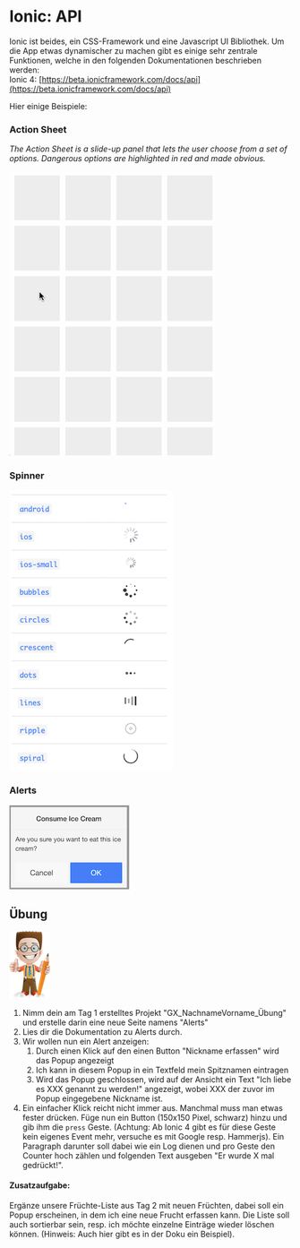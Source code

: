 # Ionic: API

Ionic ist beides, ein CSS-Framework und eine Javascript UI Bibliothek. Um die App etwas dynamischer zu machen gibt es einige sehr zentrale Funktionen, welche in den folgenden Dokumentationen beschrieben werden:  
Ionic 4: [https://beta.ionicframework.com/docs/api](https://beta.ionicframework.com/docs/api)

Hier einige Beispiele:

### Action Sheet

_The Action Sheet is a slide-up panel that lets the user choose from a set of options. Dangerous options are highlighted in red and made obvious._

![](../.gitbook/assets/actionsheet.gif)

### Spinner

![](../.gitbook/assets/ion-spinner.png)

### Alerts

![](../.gitbook/assets/ion-popup.png)

## Übung

![](../.gitbook/assets/ralph_uebung.png)

1. Nimm dein am Tag 1 erstelltes  Projekt "GX\_NachnameVorname\_Übung" und erstelle darin eine neue Seite namens "Alerts"
2. Lies dir die Dokumentation zu Alerts durch.
3. Wir wollen nun ein Alert anzeigen:
   1. Durch einen Klick auf den einen Button "Nickname erfassen" wird das Popup angezeigt
   2. Ich kann in diesem Popup in ein Textfeld mein Spitznamen eintragen
   3. Wird das Popup geschlossen, wird auf der Ansicht ein Text "Ich liebe es XXX genannt zu werden!" angezeigt, wobei XXX der zuvor im Popup eingegebene Nickname ist. 
4. Ein einfacher Klick reicht nicht immer aus. Manchmal muss man etwas fester drücken. Füge nun ein Button \(150x150 Pixel, schwarz\) hinzu und gib ihm die `press` Geste. \(Achtung: Ab Ionic 4 gibt es für diese Geste kein eigenes Event mehr, versuche es mit Google resp. Hammerjs\). Ein Paragraph darunter soll dabei wie ein Log dienen und pro Geste den Counter hoch zählen und folgenden Text ausgeben "Er wurde X mal gedrückt!".

#### Zusatzaufgabe:

Ergänze unsere Früchte-Liste aus Tag 2 mit neuen Früchten, dabei soll ein Popup erscheinen, in dem ich eine neue Frucht erfassen kann. Die Liste soll auch sortierbar sein, resp. ich möchte einzelne Einträge wieder löschen können. \(Hinweis: Auch hier gibt es in der Doku ein Beispiel\).

